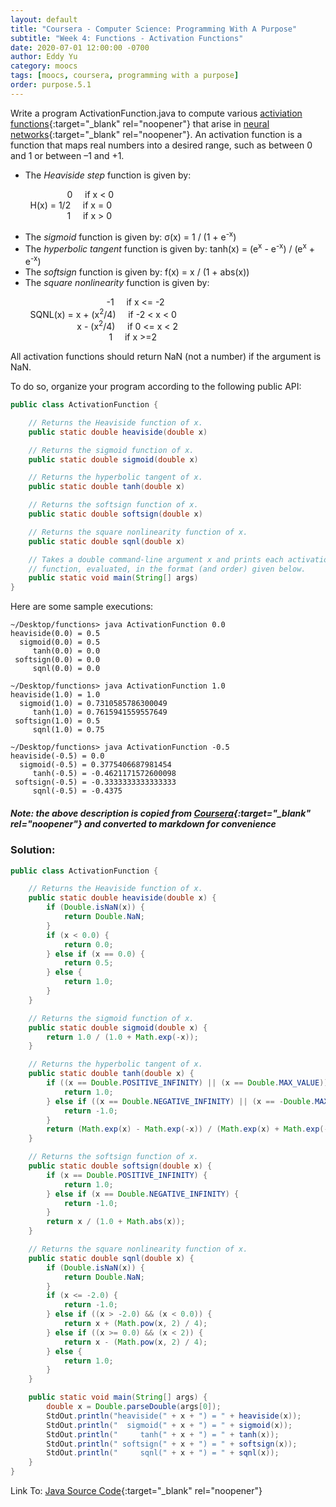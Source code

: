 ```yaml
---
layout: default
title: "Coursera - Computer Science: Programming With A Purpose"
subtitle: "Week 4: Functions - Activation Functions"
date: 2020-07-01 12:00:00 -0700
author: Eddy Yu
category: moocs
tags: [moocs, coursera, programming with a purpose]
order: purpose.5.1
---
```


Write a program ActivationFunction.java to compute various 
[activiation functions](https://en.wikipedia.org/wiki/Activation_function){:target="_blank" rel="noopener"} 
that arise in [neural networks](https://en.wikipedia.org/wiki/Artificial_neural_network){:target="_blank" rel="noopener"}. 
An activation function is a function that maps real numbers into a desired 
range, such as between 0 and 1 or between –1 and +1.

* The _Heaviside step_ function is given by:

&nbsp;&nbsp;&nbsp;&nbsp;&nbsp;&nbsp;&nbsp;&nbsp;&nbsp;&nbsp;&nbsp;&nbsp;&nbsp;&nbsp;&nbsp;&nbsp;&nbsp;&nbsp;&nbsp;&nbsp;&nbsp;&nbsp;&nbsp;0&nbsp;&nbsp;&nbsp;&nbsp;&nbsp;if x < 0<br/>
&nbsp;&nbsp;&nbsp;&nbsp;&nbsp;&nbsp;&nbsp;&nbsp;H(x) = 1/2&nbsp;&nbsp;&nbsp;&nbsp;&nbsp;if x = 0<br/>
&nbsp;&nbsp;&nbsp;&nbsp;&nbsp;&nbsp;&nbsp;&nbsp;&nbsp;&nbsp;&nbsp;&nbsp;&nbsp;&nbsp;&nbsp;&nbsp;&nbsp;&nbsp;&nbsp;&nbsp;&nbsp;&nbsp;&nbsp;1&nbsp;&nbsp;&nbsp;&nbsp;&nbsp;if x > 0

* The _sigmoid_ function is given by: σ(x) = 1 / (1 + e<sup>-x</sup>)
* The _hyperbolic tangent_ function is given by: tanh(x) = (e<sup>x</sup> - e<sup>-x</sup>) / (e<sup>x</sup> + e<sup>-x</sup>)
* The _softsign_ function is given by: f(x) = x / (1 + abs(x))
* The _square nonlinearity_ function is given by:

&nbsp;&nbsp;&nbsp;&nbsp;&nbsp;&nbsp;&nbsp;&nbsp;&nbsp;&nbsp;&nbsp;&nbsp;&nbsp;&nbsp;&nbsp;&nbsp;&nbsp;&nbsp;&nbsp;&nbsp;&nbsp;&nbsp;&nbsp;&nbsp;&nbsp;&nbsp;&nbsp;&nbsp;&nbsp;&nbsp;&nbsp;&nbsp;&nbsp;&nbsp;&nbsp;&nbsp;&nbsp;&nbsp;&nbsp;-1&nbsp;&nbsp;&nbsp;&nbsp;&nbsp;if x <= -2<br/>
&nbsp;&nbsp;&nbsp;&nbsp;&nbsp;&nbsp;&nbsp;&nbsp;SQNL(x) = x + (x<sup>2</sup>/4)&nbsp;&nbsp;&nbsp;&nbsp;&nbsp;if -2 < x < 0<br/>
&nbsp;&nbsp;&nbsp;&nbsp;&nbsp;&nbsp;&nbsp;&nbsp;&nbsp;&nbsp;&nbsp;&nbsp;&nbsp;&nbsp;&nbsp;&nbsp;&nbsp;&nbsp;&nbsp;&nbsp;&nbsp;&nbsp;&nbsp;&nbsp;&nbsp;&nbsp;&nbsp;x - (x<sup>2</sup>/4)&nbsp;&nbsp;&nbsp;&nbsp;&nbsp;if 0 <= x < 2<br/>
&nbsp;&nbsp;&nbsp;&nbsp;&nbsp;&nbsp;&nbsp;&nbsp;&nbsp;&nbsp;&nbsp;&nbsp;&nbsp;&nbsp;&nbsp;&nbsp;&nbsp;&nbsp;&nbsp;&nbsp;&nbsp;&nbsp;&nbsp;&nbsp;&nbsp;&nbsp;&nbsp;&nbsp;&nbsp;&nbsp;&nbsp;&nbsp;&nbsp;&nbsp;&nbsp;&nbsp;&nbsp;&nbsp;&nbsp;&nbsp;1&nbsp;&nbsp;&nbsp;&nbsp;&nbsp;if x >=2
          
All activation functions should return NaN (not a number) if the argument is NaN.

To do so, organize your program according to the following public API:
```java
public class ActivationFunction {

    // Returns the Heaviside function of x.
    public static double heaviside(double x)

    // Returns the sigmoid function of x.
    public static double sigmoid(double x)

    // Returns the hyperbolic tangent of x.
    public static double tanh(double x)

    // Returns the softsign function of x.
    public static double softsign(double x)

    // Returns the square nonlinearity function of x.
    public static double sqnl(double x)

    // Takes a double command-line argument x and prints each activation
    // function, evaluated, in the format (and order) given below.
    public static void main(String[] args)
}
```

Here are some sample executions:

```
~/Desktop/functions> java ActivationFunction 0.0
heaviside(0.0) = 0.5
  sigmoid(0.0) = 0.5
     tanh(0.0) = 0.0
 softsign(0.0) = 0.0
     sqnl(0.0) = 0.0

~/Desktop/functions> java ActivationFunction 1.0
heaviside(1.0) = 1.0
  sigmoid(1.0) = 0.7310585786300049
     tanh(1.0) = 0.7615941559557649
 softsign(1.0) = 0.5
     sqnl(1.0) = 0.75

~/Desktop/functions> java ActivationFunction -0.5
heaviside(-0.5) = 0.0
  sigmoid(-0.5) = 0.3775406687981454
     tanh(-0.5) = -0.4621171572600098
 softsign(-0.5) = -0.3333333333333333
     sqnl(-0.5) = -0.4375
```

##### Note: the above description is copied from [Coursera](https://coursera.cs.princeton.edu/introcs/assignments/functions/specification.php){:target="_blank" rel="noopener"} and converted to markdown for convenience

### Solution:
```java
public class ActivationFunction {

    // Returns the Heaviside function of x.
    public static double heaviside(double x) {
        if (Double.isNaN(x)) {
            return Double.NaN;
        }
        if (x < 0.0) {
            return 0.0;
        } else if (x == 0.0) {
            return 0.5;
        } else {
            return 1.0;
        }
    }

    // Returns the sigmoid function of x.
    public static double sigmoid(double x) {
        return 1.0 / (1.0 + Math.exp(-x));
    }

    // Returns the hyperbolic tangent of x.
    public static double tanh(double x) {
        if ((x == Double.POSITIVE_INFINITY) || (x == Double.MAX_VALUE)) {
            return 1.0;
        } else if ((x == Double.NEGATIVE_INFINITY) || (x == -Double.MAX_VALUE)) {
            return -1.0;
        }
        return (Math.exp(x) - Math.exp(-x)) / (Math.exp(x) + Math.exp(-x));
    }

    // Returns the softsign function of x.
    public static double softsign(double x) {
        if (x == Double.POSITIVE_INFINITY) {
            return 1.0;
        } else if (x == Double.NEGATIVE_INFINITY) {
            return -1.0;
        }
        return x / (1.0 + Math.abs(x));
    }

    // Returns the square nonlinearity function of x.
    public static double sqnl(double x) {
        if (Double.isNaN(x)) {
            return Double.NaN;
        }
        if (x <= -2.0) {
            return -1.0;
        } else if ((x > -2.0) && (x < 0.0)) {
            return x + (Math.pow(x, 2) / 4);
        } else if ((x >= 0.0) && (x < 2)) {
            return x - (Math.pow(x, 2) / 4);
        } else {
            return 1.0;
        }
    }

    public static void main(String[] args) {
        double x = Double.parseDouble(args[0]);
        StdOut.println("heaviside(" + x + ") = " + heaviside(x));
        StdOut.println("  sigmoid(" + x + ") = " + sigmoid(x));
        StdOut.println("     tanh(" + x + ") = " + tanh(x));
        StdOut.println(" softsign(" + x + ") = " + softsign(x));
        StdOut.println("     sqnl(" + x + ") = " + sqnl(x));
    }
}
``` 
Link To: [Java Source Code](https://github.com/eddycyu/programming-with-a-purpose/blob/master/src/ActivationFunction.java){:target="_blank" rel="noopener"}
